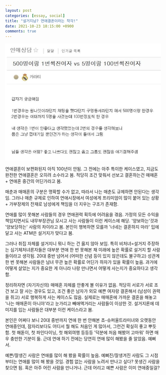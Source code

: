 ```yaml
---
layout: post
categories: [essay, social]
title: "설거지남? 연애결혼이라는 착각!"
date: 2021-10-23 18:15:00 +0900
comments: true
---
```


![1](/assets/images/211023-1.jpg)

연애결혼이 보편화된지 아직 100년이 안됨. 그 전에는 아주 특이한 케이스였고, 지금도 완전한 연애결혼은 오히려 소수라고 봄. 적당히 조건 맞춰서 선보고 결혼하는건 매매혼 + 연애혼 중간의 어딘가라고 봄.

매춘과 매매혼의 구분은 명확할 수가 없고, 따라서 나는 매춘도 규제하면 안된다는 생각임. 그러나 매춘 규제로 인하여 연애시장에서 여성에게 프리미엄이 많이 붙어 있는 상황 + 가부장제의 잔재로 남성에게 책임을 더 지우는 구조가 존재함.

연애를 많이 못해본 사람들의 경우 연애권력 획득에 어려움을 겪음. 가정의 모든 수익을 책임지면서도 내무부장관님 모시고 사는 사람들이 이런 케이스에 해당. '양보하는'것과 '양보당하는' 사람의 차이라고 봄. 본인이 행복하면 모를까 '너네는 결혼하지 마라' 입에 달고 사는 ATM은 설거지가 맞다고 봄.

그러나 취집 자체를 설거지니 뭐니 하는 건 옳지 않아 보임. 특히 비처녀=설거지 주장하는 심기체처녀론자들은 대부분 연애 한 번 못해본 채 미래에 높은 확률로 설거지 할 사람들이라고 생각됨. 20대 중반 넘어서 (어떠한 신념 등이 있지 않은데도 불구하고) 성관계 한 번 못해본 사람들은 남녀 무관 높은 확률로 어딘가 하자가 있을 확률이 높음. 과거에 어떻게 살았는 지가 중요한 게 아니라 나랑 만나면서 어떻게 사는지가 중요하다고 생각함.

정리하자면 (자기자신의) 매매혼 자체를 안좋게 볼 이유가 없음. 적당히 서로가 서로 조건 보고 잘 사는 경우도 있고, 조건 좋은 남자가 외모 예쁜 여자랑 결혼해서 (남성이 권력을 쥐고) 서로 행복하게 사는 케이스도 많음. 실제로는 매매혼에 가까운 결혼을 해놓고 '나는 매매혼이 아니야'라고 눈가리고 빼애액거리는 사람들이 이상한 것. 설거지론에 데미지를 입는 사람들은 대부분 이런 케이스라고 봄.

본인은 어쩌다 보니 20대 중반까지 연애 한 번 안해본 쵸-슈퍼울트라미녀와 오랫동안 연애중인데, 잠자리보다도 어디서 뭘 해도 처음인 게 많아서, 그런건 확실히 좋고 뿌듯함. 첫 해돋이, 첫 파인다이닝, 첫 해외여행 등등등 '덕분에 처음 해봤어 고마워' 하면 매우 충만한 기분이 듦. 근데 연애 하기 전에는 당연히 연애 많이 해봤을 줄 알았음. 예뻐서.

예쁜/잘생긴 사람은 연애를 많이 해 봤을 확률이 높음. 예뻐진/잘생겨진 사람도 그 시점부터는 연애를 많이 해 봤을 것임. 경험 없는 사람을 노려서 만나고 싶다? 못생긴 사람을 찾으면 됨. 혹은 아주 어린 사람을 만나거나. 근데 어리고 예쁜 사람은 이미 연애중일걸?
